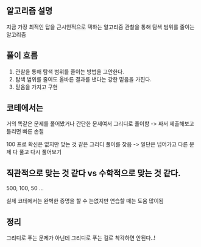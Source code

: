## 알고리즘 설명

지금 가장 최적인 답을 근시안적으로 택하는 알고리즘
관찰을 통해 탐색 범위를 줄이는 알고리즘


## 풀이 흐름

1. 관찰을 통해 탐색 범위를 줄이는 방법을 고안한다.
2. 탐색 범위를 줄여도 올바른 결과를 낸다는 강한 믿음을 가진다.
3. 믿음을 가지고 구현


## 코테에서는

거의 똑같은 문제를 풀어봤거나 간단한 문제여서 그리디로 풀이함
-> 짜서 제출해보고 틀리면 빠른 손절

100 프로 확신은 없지만 맞는 것 같은 그리디 풀이를 찾음
-> 일단은 넘어가고 다른 문제 다 풀고 다시 풀어보기

## 직관적으로 맞는 것 같다 vs 수학적으로 맞는 것 같다.

500, 100, 50 ...

실제 코테에서는 완벽한 증명을 할 수 는없지만 연습할 때는 도움 많이됨

## 정리

그리디로 푸는 문제가 아닌데 그리디로 푸는 걸로 착각하면 안된다..!